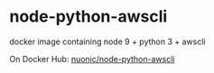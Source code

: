 # node-python-awscli

docker image containing node 9 + python 3 + awscli

On Docker Hub: [nuonic/node-python-awscli](https://hub.docker.com/r/nuonic/node-python-awscli)


